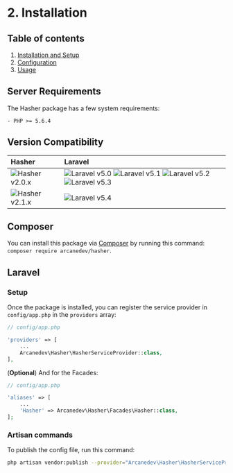 # 2. Installation

## Table of contents

  1. [Installation and Setup](1-Installation-and-Setup.md)
  2. [Configuration](2-Configuration.md)
  3. [Usage](3-Usage.md)

## Server Requirements

The Hasher package has a few system requirements:

```
- PHP >= 5.6.4
```

## Version Compatibility

| Hasher                         | Laravel                                                                                                             |
|:-------------------------------|:--------------------------------------------------------------------------------------------------------------------|
| ![Hasher v2.0.x][hasher_2_0_x] | ![Laravel v5.0][laravel_5_0] ![Laravel v5.1][laravel_5_1] ![Laravel v5.2][laravel_5_2] ![Laravel v5.3][laravel_5_3] |
| ![Hasher v2.1.x][hasher_2_1_x] | ![Laravel v5.4][laravel_5_4]                                                                                        |

[laravel_5_0]:  https://img.shields.io/badge/v5.0-supported-brightgreen.svg?style=flat-square "Laravel v5.0"
[laravel_5_1]:  https://img.shields.io/badge/v5.1-supported-brightgreen.svg?style=flat-square "Laravel v5.1"
[laravel_5_2]:  https://img.shields.io/badge/v5.2-supported-brightgreen.svg?style=flat-square "Laravel v5.2"
[laravel_5_3]:  https://img.shields.io/badge/v5.3-supported-brightgreen.svg?style=flat-square "Laravel v5.3"
[laravel_5_4]:  https://img.shields.io/badge/v5.4-supported-brightgreen.svg?style=flat-square "Laravel v5.4"

[hasher_2_0_x]: https://img.shields.io/badge/version-2.0.*-blue.svg?style=flat-square "Hasher v2.0.*"
[hasher_2_1_x]: https://img.shields.io/badge/version-2.1.*-blue.svg?style=flat-square "Hasher v2.1.*"

## Composer

You can install this package via [Composer](http://getcomposer.org/) by running this command: `composer require arcanedev/hasher`.

## Laravel

### Setup

Once the package is installed, you can register the service provider in `config/app.php` in the `providers` array:

```php
// config/app.php

'providers' => [
    ...
    Arcanedev\Hasher\HasherServiceProvider::class,
],
```

(**Optional**) And for the Facades:

```php
// config/app.php

'aliases' => [
    ...
    'Hasher' => Arcanedev\Hasher\Facades\Hasher::class,
];
```

### Artisan commands

To publish the config file, run this command:

```bash
php artisan vendor:publish --provider="Arcanedev\Hasher\HasherServiceProvider"
```
